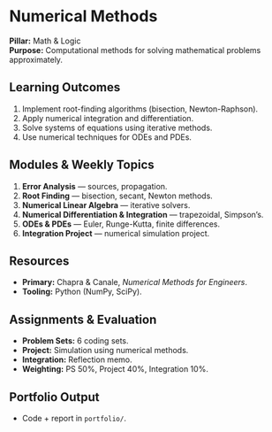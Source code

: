 # Numerical Methods
**Pillar:** Math & Logic  
**Purpose:** Computational methods for solving mathematical problems approximately.

## Learning Outcomes
1. Implement root-finding algorithms (bisection, Newton-Raphson).
2. Apply numerical integration and differentiation.
3. Solve systems of equations using iterative methods.
4. Use numerical techniques for ODEs and PDEs.

## Modules & Weekly Topics
1. **Error Analysis** — sources, propagation.
2. **Root Finding** — bisection, secant, Newton methods.
3. **Numerical Linear Algebra** — iterative solvers.
4. **Numerical Differentiation & Integration** — trapezoidal, Simpson’s.
5. **ODEs & PDEs** — Euler, Runge-Kutta, finite differences.
6. **Integration Project** — numerical simulation project.

## Resources
- **Primary:** Chapra & Canale, *Numerical Methods for Engineers*.
- **Tooling:** Python (NumPy, SciPy).

## Assignments & Evaluation
- **Problem Sets:** 6 coding sets.
- **Project:** Simulation using numerical methods.
- **Integration:** Reflection memo.
- **Weighting:** PS 50%, Project 40%, Integration 10%.

## Portfolio Output
- Code + report in `portfolio/`.
